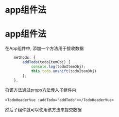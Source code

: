 # app组件法

# app组件法

在App组件中, 添加一个方法用于接收数据

```js
    methods: {
        addTodo(todoItemObj) {
            console.log(todoItemObj);
            this.todo.unshift(todoItemObj)
        },
    },
```

将该方法通过props方法传入子组件内

​`<TodoHeaderVue :addTodo="addTodo"></TodoHeaderVue>`​

然后子组件就可以使用该方法来提交数据
